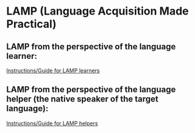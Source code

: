 # LAMP (Language Acquisition Made Practical)

## LAMP from the perspective of the language learner:
[Instructions/Guide for LAMP learners](lamp-learner)

## LAMP from the perspective of the language helper (the native speaker of the target language):
[Instructions/Guide for LAMP helpers](lamp-helper)
